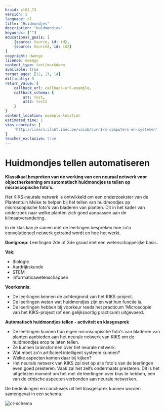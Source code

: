 ```yaml
---
hruid: ct03_73
version: 3
language: nl
title: "Huidmondjes"
description: "Huidmondjes"
keywords: [""]
educational_goals: [
    {source: Source, id: id}, 
    {source: Source2, id: id2}
]
copyright: dwengo
licence: dwengo
content_type: text/markdown
available: true
target_ages: [12, 13, 14]
difficulty: 3
return_value: {
    callback_url: callback-url-example,
    callback_schema: {
        att: test,
        att2: test2
    }
}
content_location: example-location
estimated_time: 1
skos_concepts: [
    'http://ilearn.ilabt.imec.be/vocab/curr1/s-computers-en-systemen'
]
teacher_exclusive: true
---
```

# Huidmondjes tellen automatiseren

**Klassikaal bespreken van de werking van een neuraal netwerk voor objectherkenning om automatisch huidmondjes te tellen op microscopische foto's.**

Het KIKS-neurale netwerk is ontwikkeld om een onderzoekster van de Plantentuin Meise te helpen bij het tellen van huidmondjes op microscopische foto's van bladeren van planten. Dit in het kader van onderzoek naar welke planten zich goed aanpassen aan de klimaatverandering. 

In de klas kan je samen met de leerlingen bespreken hoe zo'n convolutioneel netwerk getraind wordt en hoe het werkt.

**Doelgroep:** Leerlingen 2de of 3de graad met een wetenschappelijke basis.

**Vak:** 
* Biologie
* Aardrijkskunde
* STEM
* Informaticawetenschappen

**Voorkennis:** 
* De leerlingen kennen de achtergrond van het KIKS-project. 
* De leerlingen weten wat huidmondjes zijn en wat hun functie is. 
* De leerlingen hebben bij voorkeur reeds het practicum 'Microscopie' van het KIKS-project (of een gelijksoortig practicum) uitgevoerd. 

<div class="alert alert-box alert-warning">
<strong>Automatisch huidmondjes tellen - activiteit en klasgesprek</strong><br>
<ul>
    <li>De leerlingen kunnen hun eigen microscopische foto's van bladeren van planten aanbieden aan het neurale netwerk van KIKS om de huidmondjes erop te laten tellen.</li>
    <li>Ze kunnen brainstormen over het neurale netwerk.</li>
    <li> Wat moet zo'n artificieel intelligent systeem kunnen?</li>
    <li> Welke aspecten komen daar bij kijken?</li>
    <li>Het neurale netwerk van KIKS zal niet op alle foto's van de leerlingen even goed presteren. Vaak zal het zelfs ondermaats presteren. Dit is het uitgelezen moment om het met de leerlingen over bias te hebben, een van de ethische aspecten verbonden aan neurale netwerken. </li>
</ul>
</div>

De bedenkingen en conclusies uit het klasgesprek kunnen worden samengevat in een schema.

![ct-schema](@learning-object/m_ct03_73/nl/3)


